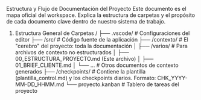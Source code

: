 Estructura y Flujo de Documentación del Proyecto
Este documento es el mapa oficial del workspace. Explica la estructura de carpetas y el propósito de cada documento clave dentro de nuestro sistema de trabajo.
1. Estructura General de Carpetas
/
├── .vscode/               # Configuraciones del editor
├── /src/                  # Código fuente de la aplicación
├── /contexto/             # El "cerebro" del proyecto: toda la documentación
│   ├── /varios/           # Para archivos de contexto no estructurados
│   ├── 00_ESTRUCTURA_PROYECTO.md  (Este archivo)
│   ├── 01_BRIEF_CLIENTE.md
│   └── ...                # Otros documentos de contexto generados
├── /checkpoints/          # Contiene la plantilla (plantilla_control.md) y los checkpoints diarios. Formato: CHK_YYYY-MM-DD_HHMM.md
└── proyecto.kanban        # Tablero de tareas del proyecto
